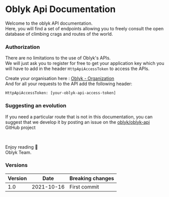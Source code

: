 Oblyk Api Documentation
=====================

Welcome to the oblyk API documentation.  
Here, you will find a set of endpoints allowing you to freely consult the open database of climbing crags and routes of the world.

### Authorization

There are no limitations to the use of Oblyk's APIs.  
We will just ask you to register for free to get your application key
which you will have to add in the header `HttpApiAccessToken` to access the APIs.

Create your organisation here : [Oblyk - Organization](https://oblyk.org/organization)  
And for all your requests to the API add the following header:

<pre><code>HttpApiAccessToken: [your-oblyk-api-access-token]</code></pre>

### Suggesting an evolution

If you need a particular route that is not in this documentation, 
you can suggest that we develop it by posting an issue 
on the [oblyk/oblyk-api](https://github.com/oblyk/oblyk-api) GitHub project

<br>

Enjoy reading 🙂  
Oblyk Team.

### Versions

<table>
    <thead>
        <tr>
            <th>Version</th>
            <th>Date</th>
            <th>Breaking changes</th>
        </tr>
    </thead>
    <tbody>
        <tr>
            <td>1.0</td>
            <td>2021-10-16</td>
            <td>First commit</td>
        </tr>
    </tbody>
</table>